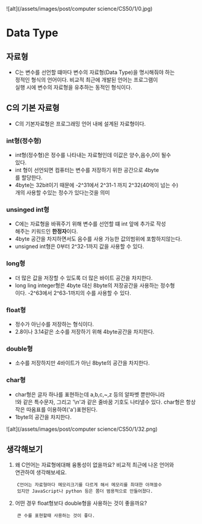 ![alt](/assets/images/post/computer science/CS50/1/0.jpg)

Data Type
======

## 자료형

* C는 변수를 선언할 떄마다 변수의 자료형(Data Type)을 명시해줘야 하는  
  정적인 형식의 언어이다. 비교적 최근에 개발된 언어는 프로그램이  
  실행 시에 변수의 자료형을 유추하는 동적인 형식이다.

## C의 기본 자료형

* C의 기본자료형은 프로그래밍 언어 내에 설계된 자료형이다.  

### int형(정수형)

* int형(정수형)은 정수를 나타내는 자료형인데 이값은 양수,음수,0이 될수  
  있다. 
* int 형이 선언되면 컴퓨터는 변수를 저장하기 위한 공간으로 4byte  
  를 할당한다. 
* 4byte는 32bit이기 때문에 -2^31에서 2^31-1 까지 2^32(40억이 넘는 수)  
개의 사용할 수있는 정수가 있다는것을 의미

### unsinged int형

* C에는 자료형을 바꿔주기 위해 변수를 선언할 떄 int 앞에 추가로 작성  
  해주는 키워드인 **한정자**이다.
* 4byte 공간을 차지하면서도 음수를 사용 가능한 값의범위에 포함하지않는다.
* unsigned int형은 0부터 2^32-1까지 값을 사용할 수 있다.

### long형

* 더 많은 값을 저장할 수 있도록 더 많은 바이트 공간을 차지한다.
* long ling integer형은 4byte 대신 8byte의 저장공간을 사용하는 정수형  
  이다. -2^63에서 2^63-1까지의 수를 사용할 수 있다.

### float형

* 정수가 아닌수를 저장하는 형식이다.
* 2.8이나 3.14같은 소수를 저장하기 위해 4byte공간을 차지한다.

### double형

* 소수를 저장하지만 4바이트가 아닌 8byte의 공간을 차지한다.

### char형

* char형은 글자 하나를 표현하는데 a,b,c,~,z 등의 알파벳 뿐만아니라  
  !와 같은 특수문자, 그리고 '\n'과 같은 줄바꿈 기호도 나타낼수 있다. 
  char형은 항상 작은 따옴표를 이용하여('a')표현된다. 
* 1byte의 공간을 차지한다.

![alt](/assets/images/post/computer science/CS50/1/32.png)

## 생각해보기

1. 왜 C언어는 자료형에대해 융통성이 없을까요? 비교적 최근에 나온 언어와  
   연관하여 생각해보세요.

```
    C언어는 자료형마다 메모리크기를 다르게 해서 메모리를 최대한 아껴쓸수
    있지만 JavaScript나 python 등은 쫌더 범용적으로 만들어졌다. 
```

2. 어떤 경우 float형보다 double형을 사용하는 것이 좋을까요?

```
    큰 수를 표현할때 사용하는 것이 좋다. 
```
